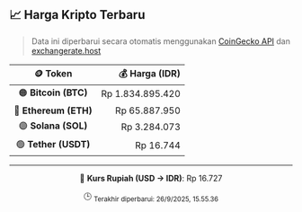 

<!-- HARGA_KRIPTO -->
## 📈 Harga Kripto Terbaru

> Data ini diperbarui secara otomatis menggunakan [CoinGecko API](https://www.coingecko.com/) dan [exchangerate.host](https://exchangerate.host/)

<div align="center">

| 🪙 Token | 💰 Harga (IDR) |
|:------:|---------------:|
| 🟠 **Bitcoin (BTC)**   | Rp 1.834.895.420 |
| 🔵 **Ethereum (ETH)**  | Rp 65.887.950 |
| 🟣 **Solana (SOL)**    | Rp 3.284.073 |
| 🟢 **Tether (USDT)**   | Rp 16.744 |

---

💱 **Kurs Rupiah (USD → IDR)**: Rp 16.727

🕒 <sub>Terakhir diperbarui: 26/9/2025, 15.55.36</sub>

</div>
<!-- /HARGA_KRIPTO -->